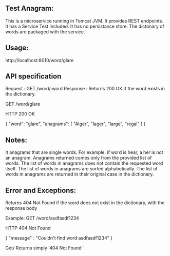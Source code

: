 Test Anagram:
-------------
This is a microservice running in Tomcat JVM. It provides REST endpoints.
It has a Service Test included. It has no persistance store.
The dictonary of words are packaged with the service.

Usage:
------
http://localhost:8010/word/glare



API specification
------------------
Request : GET /word/:word
Response :
Returns 200 OK if the word exists in the dictionary.

GET /word/glare

HTTP 200 OK

{
    "word": "glare",
    "anagrams": [
      "Alger",
      "lager",
      "large",
      "regal"
    ]
}

Notes:
------

It anagrams that are single words. For example, if word is hear, a her is not an anagram.
Anagrams returned comes only from the provided list of words.
The list of words in anagrams does not contain the requested word itself.
The list of words in anagrams are sorted alphabetically.
The list of words in anagrams are returned in their original case in the dictionary.

Error and Exceptions:
---------------------
Returns 404 Not Found if the word does not exist in the dictionary, with the response body

Example:
GET /word/asdfasdf1234

HTTP 404 Not Found

{ "message" : "Couldn't find word asdfasdf1234" }

Get/<space> Returns simply '404 Not Found'